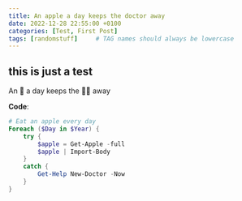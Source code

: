 ```yaml
---
title: An apple a day keeps the doctor away
date: 2022-12-28 22:55:00 +0100
categories: [Test, First Post]
tags: [randomstuff]     # TAG names should always be lowercase
---
```


## this is just a test

An 🍎 a day keeps the 👩‍⚕️ away

**Code**:

```powershell
# Eat an apple every day
Foreach ($Day in $Year) {
    try {
        $apple = Get-Apple -full
        $apple | Import-Body
    }
    catch {
        Get-Help New-Doctor -Now
    }
}
```
